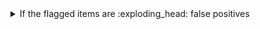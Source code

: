 <!-- See https://github.com/check-spelling/check-spelling/wiki/Configuration-Examples%3A-advice --> <!-- markdownlint-disable MD033 MD041 -->
<details>
<summary>If the flagged items are :exploding_head: false positives</summary>

If items relate to a ...
* binary file (or some other file you wouldn't want to check at all).

  Please add a file path to the `excludes.txt` file matching the containing file.

  File paths are Perl 5 Regular Expressions - you can [test](
https://www.regexplanet.com/advanced/perl/) yours before committing to verify it will match your files.

  `^` refers to the file's path from the root of the repository, so `^README\.md$` would exclude [README.md](
../tree/HEAD/README.md) (on whichever branch you're using).

* well-formed pattern.

  If you can write a [pattern](https://github.com/check-spelling/check-spelling/wiki/Configuration-Examples:-patterns) that would match it,
  try adding it to the `patterns.txt` file.

  Patterns are Perl 5 Regular Expressions - you can [test](
https://www.regexplanet.com/advanced/perl/) yours before committing to verify it will match your lines.

  Note that patterns can't match multiline strings.

</details>
